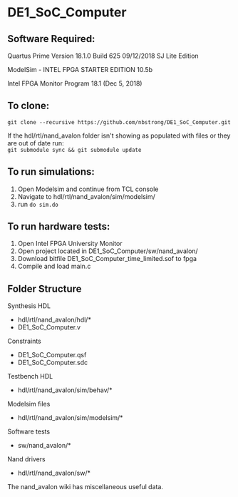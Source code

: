 # DE1_SoC_Computer

## Software Required:
Quartus Prime Version 18.1.0 Build 625 09/12/2018 SJ Lite Edition

ModelSim - INTEL FPGA STARTER EDITION 10.5b

Intel FPGA Monitor Program 18.1 (Dec 5, 2018)

## To clone:  
`git clone --recursive https://github.com/nbstrong/DE1_SoC_Computer.git`  

If the hdl/rtl/nand_avalon folder isn't showing as populated with files or they are out of date run:  
`git submodule sync && git submodule update`  

## To run simulations:
1. Open Modelsim and continue from TCL console
2. Navigate to hdl/rtl/nand_avalon/sim/modelsim/
3. run `do sim.do`

## To run hardware tests:
1. Open Intel FPGA University Monitor
2. Open project located in DE1_SoC_Computer/sw/nand_avalon/
3. Download bitfile DE1_SoC_Computer_time_limited.sof to fpga
4. Compile and load main.c

## Folder Structure
Synthesis HDL
  * hdl/rtl/nand_avalon/hdl/*
  * DE1_SoC_Computer.v

Constraints
  * DE1_SoC_Computer.qsf
  * DE1_SoC_Computer.sdc

Testbench HDL
  * hdl/rtl/nand_avalon/sim/behav/*

Modelsim files
  * hdl/rtl/nand_avalon/sim/modelsim/*

Software tests
  * sw/nand_avalon/*

Nand drivers
  * hdl/rtl/nand_avalon/sw/*


The nand_avalon wiki has miscellaneous useful data.

